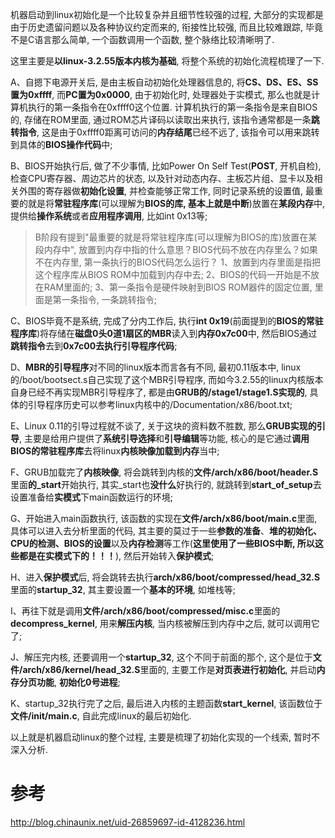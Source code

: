 机器启动到linux初始化是一个比较复杂并且细节性较强的过程, 大部分的实现都是由于历史遗留问题以及各种协议约定而来的, 衔接性比较强, 而且比较难跟踪, 毕竟不是C语言那么简单, 一个函数调用一个函数, 整个脉络比较清晰明了. 

这里主要是**以linux-3.2.55版本内核为基础**, 将整个系统的初始化流程梳理了一下. 

A、自摁下电源开关后, 是由主板自动初始化处理器信息的, 将**CS、DS、ES、SS置为0xffff**, 而**PC置为0x0000**, 由于初始化时, 处理器处于实模式, 那么也就是计算机执行的第一条指令在0xffff0这个位置. 计算机执行的第一条指令是来自BIOS的, 存储在ROM里面, 通过ROM芯片译码以读取出来执行, 该指令通常都是一条**跳转指令**, 这是由于0xffff0距离可访问的**内存结尾**已经不远了, 该指令可以用来跳转到具体的**BIOS操作代码**中; 

B、BIOS开始执行后, 做了不少事情, 比如Power On Self Test(**POST**, 开机自检), 检查CPU寄存器、周边芯片的状态, 以及针对动态内存、主板芯片组、显卡以及相关外围的寄存器做**初始化设置**, 并检查能够正常工作, 同时记录系统的设置值, 最重要的就是将**常驻程序库**(可以理解为**BIOS的库, 基本上就是中断**)放置在**某段内存**中, 提供给**操作系统**或者**应用程序调用**, 比如int 0x13等; 

> B阶段有提到"最重要的就是将常驻程序库(可以理解为BIOS的库)放置在某段内存中", 放置到内存中指的什么意思？BIOS代码不放在内存里么？如果不在内存里, 第一条执行的BIOS代码怎么运行？
> 1、放置到内存里面是指把这个程序库从BIOS ROM中加载到内存中去; 
> 2、BIOS的代码一开始是不放在RAM里面的; 
> 3、第一条指令是硬件映射到BIOS ROM器件的固定位置, 里面是第一条指令, 一条跳转指令; 

C、BIOS毕竟不是系统, 完成了分内工作后, 执行**int 0x19**(前面提到的**BIOS的常驻程序库**)将存储在**磁盘0头0道1扇区的MBR**读入到**内存0x7c00**中, 然后BIOS通过**跳转指令**去到**0x7c00去执行引导程序代码**; 

D、**MBR的引导程序**对不同的linux版本而言各有不同, 最初0.11版本中, linux的/boot/bootsect.s自己实现了这个MBR引导程序, 而如今3.2.55的linux内核版本自身已经不再实现MBR引导程序了, 都是由**GRUB的/stage1/stage1.S实现的**, 具体的引导程序历史可以参考linux内核中的/Documentation/x86/boot.txt; 

E、Linux 0.11的引导过程就不谈了, 关于这块的资料数不胜数, 那么**GRUB实现的引导**, 主要是给用户提供了**系统引导选择**和**引导编辑**等功能, 核心的是它通过**调用BIOS的常驻程序库**去将linux**内核映像加载到内存**当中; 

F、GRUB加载完了**内核映像**, 将会跳转到内核的**文件/arch/x86/boot/header.S**里面**的\_start**开始执行, 其实\_start也**没什么**好执行的, 就跳转到**start\_of\_setup**去设置准备给**实模式**下main函数运行的环境; 

G、开始进入main函数执行, 该函数的实现在**文件/arch/x86/boot/main.c**里面, 具体可以进入去分析里面的代码, 其主要的莫过于一些**参数的准备**、**堆的初始化、CPU的检测、BIOS的设置**以及**内存检测**等工作(**这里使用了一些BIOS中断, 所以这些都是在实模式下的！！！**), 然后开始转入**保护模式**; 

H、进入**保护模式**后, 将会跳转去执行**arch/x86/boot/compressed/head\_32.S**里面的**startup\_32**, 其主要设置一个**基本的环境**, 如堆栈等; 

I、再往下就是调用**文件/arch/x86/boot/compressed/misc.c**里面的**decompress\_kernel**, 用来**解压内核**, 当内核被解压到内存中之后, 就可以调用它了; 

J、解压完内核, 还要调用一个**startup\_32**, 这个不同于前面的那个, 这个是位于**文件/arch/x86/kernel/head\_32.S**里面的, 主要工作是**对页表进行初始化**, 并启动**内存分页功能**, **初始化0号进程**; 

K、startup\_32执行完了之后, 最后进入内核的主题函数**start\_kernel**, 该函数位于**文件/init/main.c**, 自此完成linux的最后初始化. 

以上就是机器启动linux的整个过程, 主要是梳理了初始化实现的一个线索, 暂时不深入分析. 

# 参考

http://blog.chinaunix.net/uid-26859697-id-4128236.html